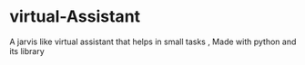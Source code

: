 # virtual-Assistant
A jarvis like virtual assistant that helps in small tasks , Made with python and its library
